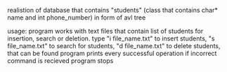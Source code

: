 realistion of database that contains "students" (class that contains char* name and int phone_number) in form of avl tree

usage: program works with text files that contain list of students for insertion, search or deletion. type "i file_name.txt" to insert students,
"s file_name.txt" to search for students,
"d file_name.txt" to delete students, that can be found
program prints every successful operation
if incorrect command is recieved program stops
